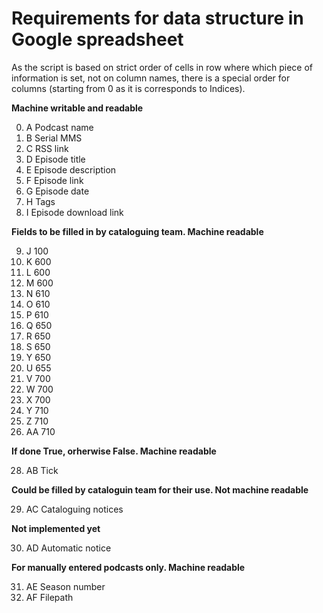 # Requirements for data structure in Google spreadsheet 

As the script is based on  strict order of cells in row where which piece of information is set, not on column names, there is a special order for columns (starting from 0 as it is corresponds to Indices).

**Machine writable and readable**

0. A Podcast name
1. B Serial MMS
2. C RSS link
3. D Episode title
4. E Episode description
5. F Episode link
6. G Episode date
7. H Tags
8. I Episode download link

**Fields to be filled in by cataloguing team. Machine readable**

9. J 100
10. K 600
11. L 600
12. M 600
13. N 610
14. O 610
16. P 610
17. Q 650
18. R 650
19. S 650
20. Y 650
21. U 655
22. V 700
23. W 700
24. X 700
25. Y 710
26. Z 710
27. AA 710

**If done True, orherwise False. Machine readable**

28. AB Tick

**Could be filled by cataloguin team for their use. Not machine readable**

29. AC Cataloguing notices

**Not implemented yet**

30. AD Automatic notice

**For manually entered podcasts only. Machine readable**

31. AE Season number
32. AF Filepath								
